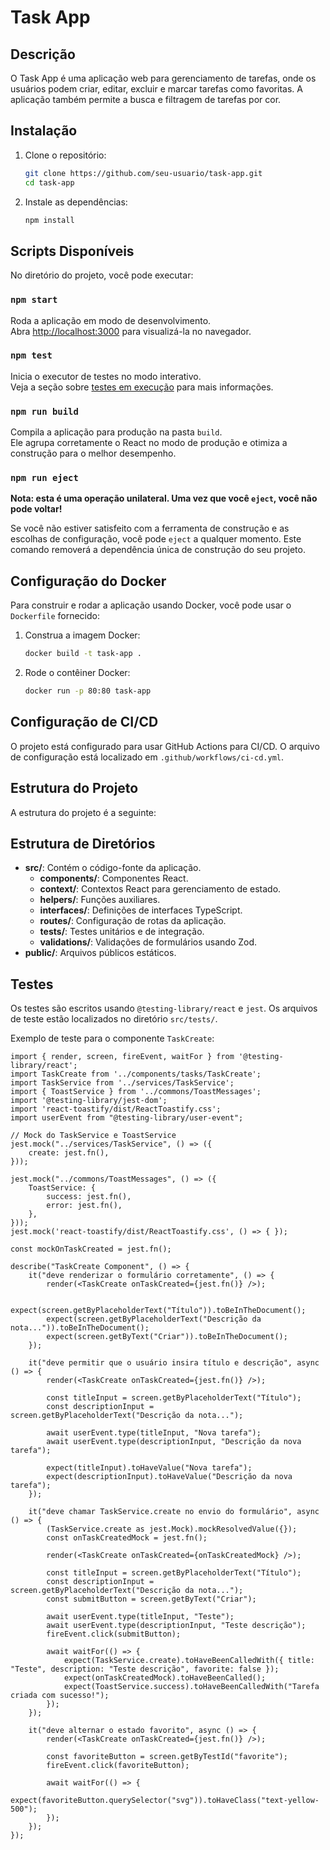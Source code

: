 # Task App

## Descrição

O Task App é uma aplicação web para gerenciamento de tarefas, onde os usuários podem criar, editar, excluir e marcar tarefas como favoritas. A aplicação também permite a busca e filtragem de tarefas por cor.

## Instalação

1. Clone o repositório:
    ```sh
    git clone https://github.com/seu-usuario/task-app.git
    cd task-app
    ```

2. Instale as dependências:
    ```sh
    npm install
    ```

## Scripts Disponíveis

No diretório do projeto, você pode executar:

### `npm start`

Roda a aplicação em modo de desenvolvimento.\
Abra [http://localhost:3000](http://localhost:3000) para visualizá-la no navegador.

### `npm test`

Inicia o executor de testes no modo interativo.\
Veja a seção sobre [testes em execução](https://facebook.github.io/create-react-app/docs/running-tests) para mais informações.

### `npm run build`

Compila a aplicação para produção na pasta `build`.\
Ele agrupa corretamente o React no modo de produção e otimiza a construção para o melhor desempenho.

### `npm run eject`

**Nota: esta é uma operação unilateral. Uma vez que você `eject`, você não pode voltar!**

Se você não estiver satisfeito com a ferramenta de construção e as escolhas de configuração, você pode `eject` a qualquer momento. Este comando removerá a dependência única de construção do seu projeto.

## Configuração do Docker

Para construir e rodar a aplicação usando Docker, você pode usar o `Dockerfile` fornecido:

1. Construa a imagem Docker:
    ```sh
    docker build -t task-app .
    ```

2. Rode o contêiner Docker:
    ```sh
    docker run -p 80:80 task-app
    ```

## Configuração de CI/CD

O projeto está configurado para usar GitHub Actions para CI/CD. O arquivo de configuração está localizado em `.github/workflows/ci-cd.yml`.

## Estrutura do Projeto

A estrutura do projeto é a seguinte:

## Estrutura de Diretórios

- **src/**: Contém o código-fonte da aplicação.
  - **components/**: Componentes React.
  - **context/**: Contextos React para gerenciamento de estado.
  - **helpers/**: Funções auxiliares.
  - **interfaces/**: Definições de interfaces TypeScript.
  - **routes/**: Configuração de rotas da aplicação.
  - **tests/**: Testes unitários e de integração.
  - **validations/**: Validações de formulários usando Zod.
- **public/**: Arquivos públicos estáticos.

## Testes

Os testes são escritos usando `@testing-library/react` e `jest`. Os arquivos de teste estão localizados no diretório `src/tests/`.

Exemplo de teste para o componente `TaskCreate`:

```tsx
import { render, screen, fireEvent, waitFor } from '@testing-library/react';
import TaskCreate from '../components/tasks/TaskCreate';
import TaskService from '../services/TaskService';
import { ToastService } from '../commons/ToastMessages';
import '@testing-library/jest-dom';
import 'react-toastify/dist/ReactToastify.css';
import userEvent from "@testing-library/user-event";

// Mock do TaskService e ToastService
jest.mock("../services/TaskService", () => ({
    create: jest.fn(),
}));

jest.mock("../commons/ToastMessages", () => ({
    ToastService: {
        success: jest.fn(),
        error: jest.fn(),
    },
}));
jest.mock('react-toastify/dist/ReactToastify.css', () => { });

const mockOnTaskCreated = jest.fn();

describe("TaskCreate Component", () => {
    it("deve renderizar o formulário corretamente", () => {
        render(<TaskCreate onTaskCreated={jest.fn()} />);

        expect(screen.getByPlaceholderText("Título")).toBeInTheDocument();
        expect(screen.getByPlaceholderText("Descrição da nota...")).toBeInTheDocument();
        expect(screen.getByText("Criar")).toBeInTheDocument();
    });

    it("deve permitir que o usuário insira título e descrição", async () => {
        render(<TaskCreate onTaskCreated={jest.fn()} />);

        const titleInput = screen.getByPlaceholderText("Título");
        const descriptionInput = screen.getByPlaceholderText("Descrição da nota...");

        await userEvent.type(titleInput, "Nova tarefa");
        await userEvent.type(descriptionInput, "Descrição da nova tarefa");

        expect(titleInput).toHaveValue("Nova tarefa");
        expect(descriptionInput).toHaveValue("Descrição da nova tarefa");
    });

    it("deve chamar TaskService.create no envio do formulário", async () => {
        (TaskService.create as jest.Mock).mockResolvedValue({});
        const onTaskCreatedMock = jest.fn();

        render(<TaskCreate onTaskCreated={onTaskCreatedMock} />);

        const titleInput = screen.getByPlaceholderText("Título");
        const descriptionInput = screen.getByPlaceholderText("Descrição da nota...");
        const submitButton = screen.getByText("Criar");

        await userEvent.type(titleInput, "Teste");
        await userEvent.type(descriptionInput, "Teste descrição");
        fireEvent.click(submitButton);

        await waitFor(() => {
            expect(TaskService.create).toHaveBeenCalledWith({ title: "Teste", description: "Teste descrição", favorite: false });
            expect(onTaskCreatedMock).toHaveBeenCalled();
            expect(ToastService.success).toHaveBeenCalledWith("Tarefa criada com sucesso!");
        });
    });

    it("deve alternar o estado favorito", async () => {
        render(<TaskCreate onTaskCreated={jest.fn()} />);

        const favoriteButton = screen.getByTestId("favorite");
        fireEvent.click(favoriteButton);

        await waitFor(() => {
            expect(favoriteButton.querySelector("svg")).toHaveClass("text-yellow-500");
        });
    });
});
